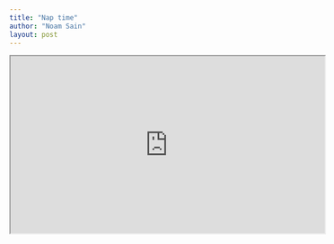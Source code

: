 ```yaml
---
title: "Nap time"
author: "Noam Sain"
layout: post
---
```


<iframe width="560" height="315" scrolling="no" src="https://gfycat.com/ifr/TiredGleefulEarwig"></iframe>
